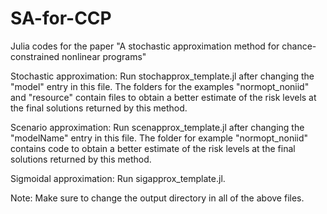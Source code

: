 # SA-for-CCP
Julia codes for the paper "A stochastic approximation method for chance-constrained nonlinear programs"

Stochastic approximation: Run stochapprox_template.jl after changing the "model" entry in this file. 
The folders for the examples "normopt_noniid" and "resource" contain files to obtain a better estimate of the risk levels at the final solutions returned by this method.

Scenario approximation: Run scenapprox_template.jl after changing the "modelName" entry in this file.
The folder for example "normopt_noniid" contains code to obtain a better estimate of the risk levels at the final solutions returned by this method.

Sigmoidal approximation: Run sigapprox_template.jl.

Note: Make sure to change the output directory in all of the above files.
